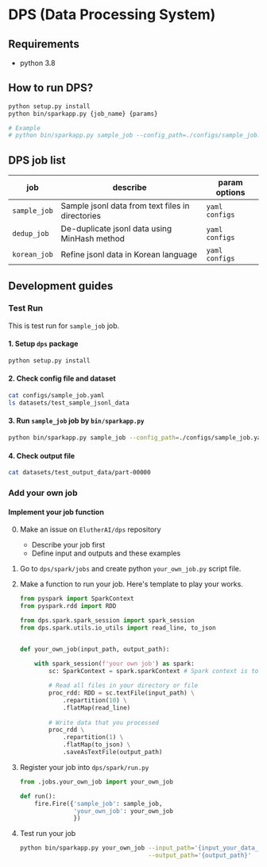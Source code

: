 # DPS (Data Processing System)

## Requirements

- python 3.8

## How to run DPS?

```bash
python setup.py install
python bin/sparkapp.py {job_name} {params}

# Example
# python bin/sparkapp.py sample_job --config_path=./configs/sample_job.yaml
```

## DPS job list

 job | describe | param options
  -- | -- | --
  `sample_job` | Sample jsonl data from text files in directories | `yaml configs`
  `dedup_job` | De-duplicate jsonl data using MinHash method | `yaml configs`
  `korean_job` | Refine jsonl data in Korean language | `yaml configs`

## Development guides

### Test Run

This is test run for `sample_job` job.

#### 1. Setup `dps` package

```bash
python setup.py install
```

#### 2. Check config file and dataset

```bash
cat configs/sample_job.yaml
ls datasets/test_sample_jsonl_data
```

#### 3. Run `sample_job` job by `bin/sparkapp.py`

```bash
python bin/sparkapp.py sample_job --config_path=./configs/sample_job.yaml
```

#### 4. Check output file

```bash
cat datasets/test_output_data/part-00000
```

### Add your own job

#### Implement your job function

0. Make an issue on `ElutherAI/dps` repository
    - Describe your job first
    - Define input and outputs and these examples
1. Go to `dps/spark/jobs` and create python `your_own_job.py` script file.
2. Make a function to run your job. Here's template to play your works.
    ```python
    from pyspark import SparkContext
    from pyspark.rdd import RDD

    from dps.spark.spark_session import spark_session
    from dps.spark.utils.io_utils import read_line, to_json


    def your_own_job(input_path, output_path):
        
        with spark_session(f'your own job') as spark:
            sc: SparkContext = spark.sparkContext # Spark context is to run your spark application

            # Read all files in your directory or file
            proc_rdd: RDD = sc.textFile(input_path) \
                .repartition(10) \
                .flatMap(read_line) 
                
            # Write data that you processed
            proc_rdd \
                .repartition(1) \
                .flatMap(to_json) \
                .saveAsTextFile(output_path)
    ```
3. Register your job into `dps/spark/run.py`
    ```python
    from .jobs.your_own_job import your_own_job

    def run():
        fire.Fire({'sample_job': sample_job,
                   'your_own_job': your_own_job
                   })
    ```

4. Test run your job 
    ```bash
    python bin/sparkapp.py your_own_job --input_path='{input_your_data_dir_or_file}' \
                                        --output_path='{output_path}'
    ```
